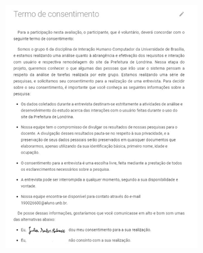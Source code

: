 <div style="display: flex; flex-flow: row wrap; justify-content: center; margin: 30px auto"> 
    <img src="../../../assets/img/entrevistas/JuliaRataieski.jpeg" width="100%"></img>
</div>
